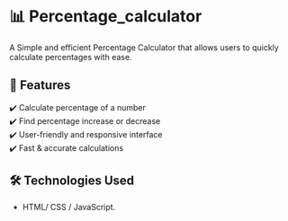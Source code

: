 # 📊 Percentage_calculator

A Simple and efficient Percentage Calculator that allows users to quickly calculate percentages with ease.  

## 🚀 Features  
✔️ Calculate percentage of a number  
✔️ Find percentage increase or decrease  
✔️ User-friendly and responsive interface  
✔️ Fast & accurate calculations  

## 🛠️ Technologies Used  
- HTML/ CSS / JavaScript.



